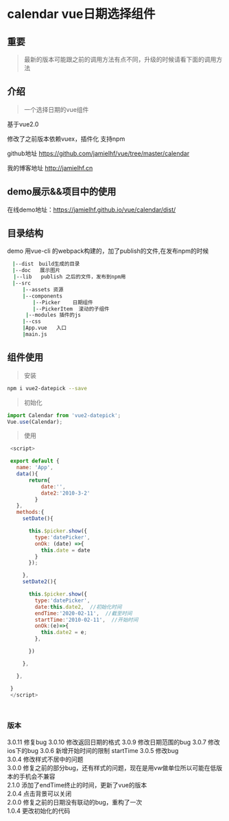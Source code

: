 # calendar vue日期选择组件

## 重要

> 最新的版本可能跟之前的调用方法有点不同，升级的时候请看下面的调用方法

## 介绍

>一个选择日期的vue组件

基于vue2.0

修改了之前版本依赖vuex，插件化  支持npm

github地址 https://github.com/jamielhf/vue/tree/master/calendar

我的博客地址 http://jamielhf.cn

## demo展示&&项目中的使用

在线demo地址：https://jamielhf.github.io/vue/calendar/dist/

## 目录结构

demo 用vue-cli 的webpack构建的，加了publish的文件,在发布npm的时候

```bash
　|--dist　build生成的目录
　|--doc   展示图片
  |--lib   publish 之后的文件，发布到npm用
　|--src
　　　|--assets 资源
　　　|--components
　　　　　|--Picker    日期组件
　　　　　|--PickerItem  滚动的子组件
      |--modules 插件的js
　　　|--css
　　　|App.vue   入口
　　　|main.js
```

## 组件使用

>安装

```bash
npm i vue2-datepick --save
```

>初始化

```js
import Calendar from 'vue2-datepick';
Vue.use(Calendar);
```

>使用

```js
 <script>

 export default {
   name: 'App',
   data(){
       return{
           date:'',
           date2:'2010-3-2'
         }
   },
   methods:{
     setDate(){

       this.$picker.show({
         type:'datePicker',
         onOk: (date) =>{
           this.date = date
         }
       });

     },
     setDate2(){

       this.$picker.show({
         type:'datePicker',
         date:this.date2,  //初始化时间
         endTime:'2020-02-11',  //截至时间
         startTime:'2010-02-11',  //开始时间
         onOk:(e)=>{
           this.date2 = e;
         },

       })

     },

   },

 }
 </script>




```

### 版本

3.0.11 修复bug
3.0.10 修改返回日期的格式
3.0.9 修改日期范围的bug
3.0.7 修改ios下的bug
3.0.6 新增开始时间的限制 startTime
3.0.5 修改bug  
3.0.4 修改样式不居中的问题  
3.0.0 修复之前的部分bug，还有样式的问题，现在是用vw做单位所以可能在低版本的手机会不兼容  
2.1.0 添加了endTime终止的时间，更新了vue的版本  
2.0.4 点击背景可以关闭  
2.0.0 修复之前的日期没有联动的bug，重构了一次  
1.0.4 更改初始化的代码  
